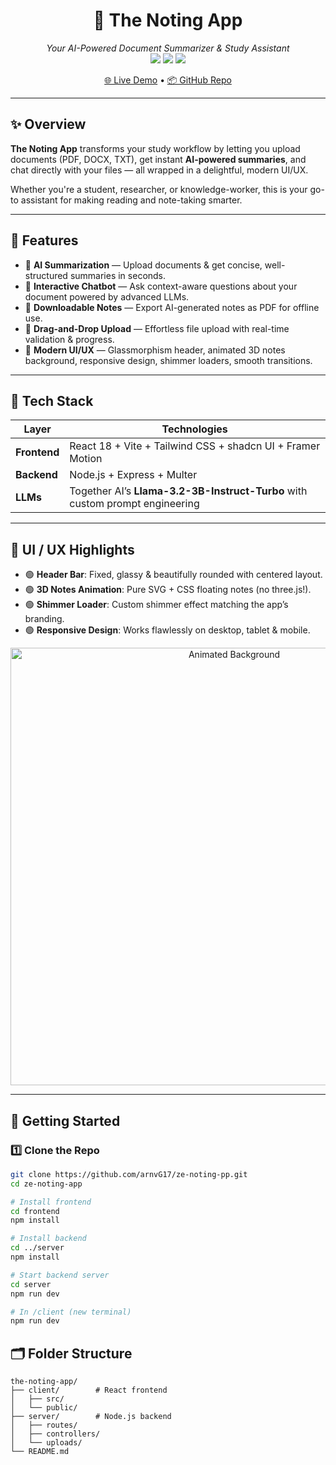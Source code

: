 <h1 align="center">🚀 The Noting App</h1>

<p align="center">
  <i>Your AI-Powered Document Summarizer & Study Assistant</i><br>
  <img src="https://img.shields.io/badge/React-18-blue?style=for-the-badge&logo=react" />
  <img src="https://img.shields.io/badge/Node.js-Express-green?style=for-the-badge&logo=node.js" />
  <img src="https://img.shields.io/badge/LLM-TogetherAI-orange?style=for-the-badge&logo=openai" />
</p>

<p align="center">
  <a href="https://lnkd.in/gBrnHVc5">🌐 Live Demo</a> •
  <a href="https://lnkd.in/gV9PmAZv">📦 GitHub Repo</a>
</p>

---

## ✨ Overview

**The Noting App** transforms your study workflow by letting you upload documents (PDF, DOCX, TXT), get instant **AI-powered summaries**, and chat directly with your files — all wrapped in a delightful, modern UI/UX.

Whether you're a student, researcher, or knowledge-worker, this is your go-to assistant for making reading and note-taking smarter.

---

## 🌟 Features

- 🔹 **AI Summarization** — Upload documents & get concise, well-structured summaries in seconds.  
- 🔹 **Interactive Chatbot** — Ask context-aware questions about your document powered by advanced LLMs.  
- 🔹 **Downloadable Notes** — Export AI-generated notes as PDF for offline use.  
- 🔹 **Drag-and-Drop Upload** — Effortless file upload with real-time validation & progress.  
- 🔹 **Modern UI/UX** — Glassmorphism header, animated 3D notes background, responsive design, shimmer loaders, smooth transitions.  

---

## 🧠 Tech Stack

| Layer      | Technologies |
|------------|--------------|
| **Frontend** | React 18 + Vite + Tailwind CSS + shadcn UI + Framer Motion |
| **Backend**  | Node.js + Express + Multer |
| **LLMs**     | Together AI’s **Llama-3.2-3B-Instruct-Turbo** with custom prompt engineering |

---

## 🎨 UI / UX Highlights

- 🟢 **Header Bar**: Fixed, glassy & beautifully rounded with centered layout.  
- 🟢 **3D Notes Animation**: Pure SVG + CSS floating notes (no three.js!).  
- 🟢 **Shimmer Loader**: Custom shimmer effect matching the app’s branding.  
- 🟢 **Responsive Design**: Works flawlessly on desktop, tablet & mobile.  

<p align="center">
  <img src="https://user-images.githubusercontent.com/placeholder/animated-notes.gif" alt="Animated Background" width="700"/>
</p>

---

## 🚀 Getting Started

### 1️⃣ Clone the Repo
```bash
git clone https://github.com/arnvG17/ze-noting-pp.git
cd ze-noting-app

# Install frontend
cd frontend
npm install

# Install backend
cd ../server
npm install

# Start backend server
cd server
npm run dev

# In /client (new terminal)
npm run dev

```

## 🗂️ Folder Structure

```plaintext
the-noting-app/
├── client/        # React frontend
│   ├── src/
│   └── public/
├── server/        # Node.js backend
│   ├── routes/
│   ├── controllers/
│   └── uploads/
└── README.md
```



